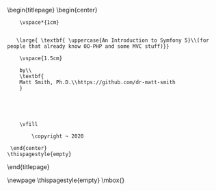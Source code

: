 
\begin{titlepage}
    \begin{center}
    
        \vspace*{1cm}
        

       \large{ \textbf{ \uppercase{An Introduction to Symfony 5}\\(for people that already know OO-PHP and some MVC stuff)}}
        
        \vspace{1.5cm}

        by\\
        \textbf{
        Matt Smith, Ph.D.\\https://github.com/dr-matt-smith
        }

       

        
        
        \vfill
  
            \copyright ~ 2020

     \end{center}
    \thispagestyle{empty}
\end{titlepage} 

\newpage
\thispagestyle{empty}
\mbox{}
